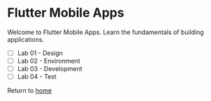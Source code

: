 # Flutter Mobile Apps 

Welcome to Flutter Mobile Apps.
Learn the fundamentals of building applications.

- [ ] Lab 01 - Design 
- [ ] Lab 02 - Environment
- [ ] Lab 03 - Development 
- [ ] Lab 04 - Test

Return to [home](https://github.com/rosera/flutter_workshop)
